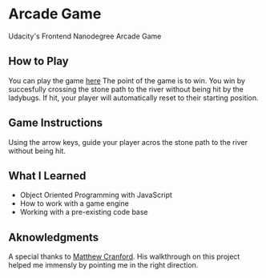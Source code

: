 # Arcade Game

Udacity's Frontend Nanodegree Arcade Game

## How to Play
You can play the game [here](https://robbiedv.github.io/arcade-game/)
The point of the game is to win. You win by succesfully crossing the stone path to the river without being hit by the ladybugs.
If hit, your player will automatically reset to their starting position.

## Game Instructions
Using the arrow keys, guide your player acros the stone path to the river without being hit.

## What I Learned
* Object Oriented Programming with JavaScript
* How to work with a game engine
* Working with a pre-existing code base 

## Aknowledgments
A special thanks to [Matthew Cranford](https://matthewcranford.com/). His walkthrough on this project helped me immensly by pointing me in the right direction.
